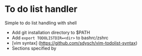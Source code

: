 # To do list handler
Simple to do list handling with shell

* Add git installation directory to $PATH
* Add `export TODOLISTDIR=<dir>` to bashrc/zshrc
* [vim syntax] (https://github.com/sdysch/vim-todolist-syntax)
* Sections specified by <section name>
